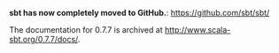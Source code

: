 **sbt has now completely moved to GitHub.**: https://github.com/sbt/sbt/

The documentation for 0.7.7 is archived at http://www.scala-sbt.org/0.7.7/docs/.